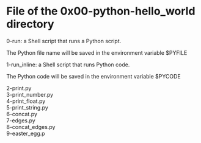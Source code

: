 # File of the 0x00-python-hello_world directory

0-run: a Shell script that runs a Python script.

The Python file name will be saved in the environment variable $PYFILE

1-run_inline: a Shell script that runs Python code.

The Python code will be saved in the environment variable $PYCODE

2-print.py  
3-print_number.py  
4-print_float.py  
5-print_string.py  
6-concat.py  
7-edges.py  
8-concat_edges.py  
9-easter_egg.p
